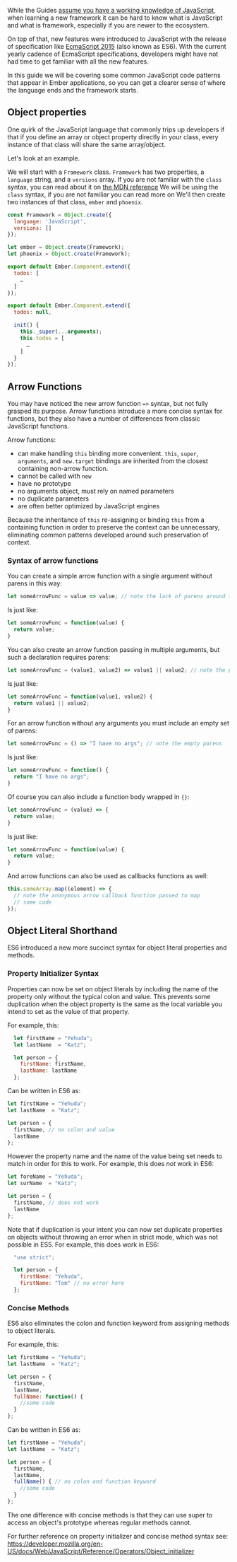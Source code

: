 While the Guides [assume you have a working knowledge of JavaScript](/#toc_assumptions),
when learning a new framework it can be hard to know what is JavaScript and what is framework,
especially if you are newer to the ecosystem.

On top of that, new features were introduced to JavaScript with the release of specification like [EcmaScript 2015](https://developer.mozilla.org/en/docs/Web/JavaScript/New_in_JavaScript/ECMAScript_6_support_in_Mozilla) (also known as ES6).
With the current yearly cadence of EcmaScript specifications,
developers might have not had time to get familiar with all the new features.

In this guide we will be covering some common JavaScript code patterns that appear in Ember applications,
so you can get a clearer sense of where the language ends and the framework starts.

## Object properties

One quirk of the JavaScript language that commonly trips up developers if that if you define an array or object property directly in your class,
every instance of that class will share the same array/object.

Let's look at an example.

We will start with a `Framework` class.
`Framework` has two properties, a `language` string, and a `versions` array.
If you are not familiar with the `class` syntax, you can read about it on [the MDN reference](https://developer.mozilla.org/en-US/docs/Web/JavaScript/Reference/Classes)
We will be using the `class` syntax, if you are not familiar you can read more on
We'll then create two instances of that class, `ember` and `phoenix`.

```javascript
const Framework = Object.create({
  language: 'JavaScript',
  versions: []
});

let ember = Object.create(Framework);
let phoenix = Object.create(Framework);
```

```javascript
export default Ember.Component.extend({
  todos: [
    …
  ]
});
```

```javascript
export default Ember.Component.extend({
  todos: null,

  init() {
    this._super(...arguments);
    this.todos = [
      …
    ]
  }
});
```

## Arrow Functions

You may have noticed the new arrow function `=>` syntax, but not fully grasped its purpose. Arrow functions introduce a more concise syntax for functions, but they also have a number of differences from classic JavaScript functions.

Arrow functions:

* can make handling `this` binding more convenient. `this`, `super`, `arguments`, and `new.target` bindings are inherited from the closest containing non-arrow function.
* cannot be called with `new`
* have no prototype
* no arguments object, must rely on named parameters
* no duplicate parameters
* are often better optimized by JavaScript engines

Because the inheritance of `this` re-assigning or binding `this` from a containing function in order to preserve the context can be unnecessary, eliminating common patterns developed around such preservation of context.  

### Syntax of arrow functions

You can create a simple arrow function with a single argument without parens in this way:
```javascript
let someArrowFunc = value => value; // note the lack of parens around the arg value
```
Is just like:
```javascript
let someArrowFunc = function(value) {
  return value;
}
```

You can also create an arrow function passing in multiple arguments, but such a declaration requires parens:
```javascript
let someArrowFunc = (value1, value2) => value1 || value2; // note the parens around the args
```
Is just like:
```javascript
let someArrowFunc = function(value1, value2) {
  return value1 || value2;
}
```

For an arrow function without any arguments you must include an empty set of parens:
```javascript
let someArrowFunc = () => "I have no args"; // note the empty parens
```
Is just like:
```javascript
let someArrowFunc = function() {
  return "I have no args";
}
```

Of course you can also include a function body wrapped in `{}`:
```javascript
let someArrowFunc = (value) => {
  return value;
}
```
Is just like:
```javascript
let someArrowFunc = function(value) {
  return value;
}
```

And arrow functions can also be used as callbacks functions as well:
```javascript
this.someArray.map((element) => {
  // note the anonymous arrow callback function passed to map
  // some code
});
```

## Object Literal Shorthand

ES6 introduced a new more succinct syntax for object literal properties and methods.

### Property Initializer Syntax

Properties can now be set on object literals by including the name of the property only without the typical colon and value. This prevents some duplication when the object property is the same as the local variable you intend to set as the value of that property.

For example, this:
```javascript
  let firstName = "Yehuda";
  let lastName  = "Katz";

  let person = {
    firstName: firstName,
    lastName: lastName
  };
```

Can be written in ES6 as:
```javascript  
let firstName = "Yehuda";
let lastName  = "Katz";

let person = {
  firstName, // no colon and value
  lastName
};
```

However the property name and the name of the value being set needs to match in order for this to work. For example, this does *not* work in ES6:
```javascript  
let foreName = "Yehuda";
let surName  = "Katz";

let person = {
  firstName, // does not work
  lastName
};
```

Note that if duplication is your intent you can now set duplicate properties on objects without throwing an error when in strict mode, which was not possible in ES5. For example, this does work in ES6:

```javascript  
  "use strict";

  let person = {
    firstName: "Yehuda",
    firstName: "Tom" // no error here
  };
```

### Concise Methods

ES6 also eliminates the colon and function keyword from assigning methods to object literals.

For example, this:

```javascript
let firstName = "Yehuda";
let lastName  = "Katz";

let person = {
  firstName,
  lastName,
  fullName: function() {
	//some code
  }
};
```

Can be written in ES6 as:

```javascript
let firstName = "Yehuda";
let lastName  = "Katz";

let person = {
  firstName,
  lastName,
  fullName() { // no colon and function keyword
	//some code
  }
};
```

The one difference with concise methods is that they can use super to access an object's prototype whereas regular methods cannot.

For further reference on property initializer and concise method syntax see: https://developer.mozilla.org/en-US/docs/Web/JavaScript/Reference/Operators/Object_initializer
